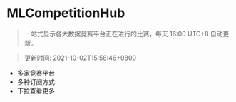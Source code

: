 # MLCompetitionHub

> 一站式显示各大数据竞赛平台正在进行的比赛，每天 16:00 UTC+8 自动更新。
  
> 更新时间: 2021-10-02T15:58:46+0800 

* 多家竞赛平台
* 多种订阅方式
* 下拉查看更多